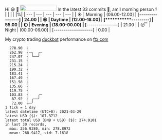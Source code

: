Hi :smiley: :wave: <img src="https://jojoee.jojoee.com/api/utcnow" width="120" height="20">
In the latest 33 commits :bug:, am I morning person ? 
| | | | |%|
| --- | --- | --- | --- | --- |
| :sunny: | Morning | (06.00-12.00] | [****----------------] | 24.00 |
| :satisfied: | Daytime | (12.00-18.00] | [***********---------] | 55.00 |
| :moon: | Evening | (18.00-00.00] | [****----------------] | 21.00 |
| :sleeping: | Night | (00.00-06.00] | [--------------------] | 0.00 |

My crypto trading [duckbot](https://github.com/jojoee/duckbot) performance on [ftx.com](https://ftx.com/#a=13144711)
```
  278.90  ┤
  262.98  ┤─╮  ╭─
  247.07  ┤ ╰──╯
  231.15  ┤
  215.24  ┤
  199.32  ┤
  183.41  ┤
  167.49  ┤
  151.58  ┤
  135.66  ┤
  119.75  ┤
  103.83  ┤    ╭─
   87.92  ┤ ╭──╯
   72.00  ┼─╯
1 tick = 1 day
latest datetime (UTC+0): 2021-03-29
latest USD ($): 107.3712
latest total USD (BNB + USD) ($): 274.9101
in last 30 records,
  max: 256.9280, min: 278.8972
  mean: 268.9417, std: 7.1618
``` 

